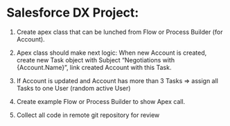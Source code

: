 # Salesforce DX Project: 

1. Create apex class that can be lunched from Flow or Process Builder (for Account).

2. Apex class should make next logic: When new Account is created, create new Task object with Subject “Negotiations with {Account.Name}”, link created Account with this Task.

3. If Account is updated and Account has more than 3 Tasks => assign all Tasks to one User (random active User)

4. Create example Flow or Process Builder to show Apex call.

5. Collect all code in remote git repository for review


